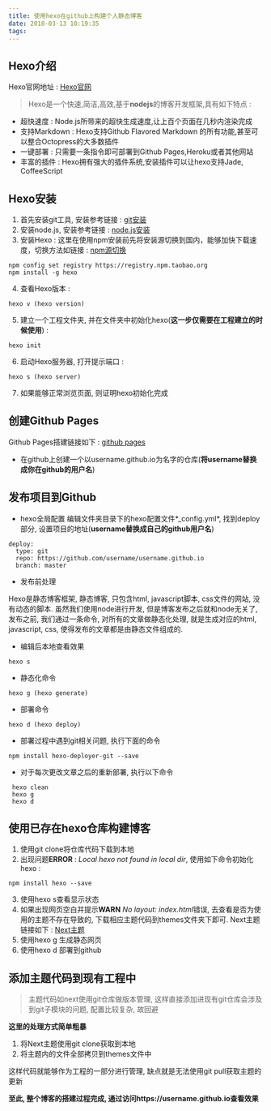 ```yaml
---
title: 使用hexo在github上构建个人静态博客
date: 2018-03-13 10:19:35
tags:
---
```


## Hexo介绍

Hexo官网地址 : [Hexo官网](https://hexo.io)
> Hexo是一个快速,简洁,高效,基于**nodejs**的博客开发框架,具有如下特点 :
* 超快速度 : Node.js所带来的超快生成速度,让上百个页面在几秒内渲染完成
* 支持Markdown : Hexo支持Github Flavored Markdown 的所有功能,甚至可以整合Octopress的大多数插件
* 一键部署 : 只需要一条指令即可部署到Github Pages,Heroku或者其他网站
* 丰富的插件 : Hexo拥有强大的插件系统,安装插件可以让hexo支持Jade, CoffeeScript

## Hexo安装

1. 首先安装git工具, 安装参考链接 : [git安装](https://git-scm.com/book/zh/v2/%E8%B5%B7%E6%AD%A5-%E5%AE%89%E8%A3%85-Git)
2. 安装node.js, 安装参考链接 : [node.js安装](https://nodejs.org/zh-cn/download/)
3. 安装Hexo : 这里在使用npm安装前先将安装源切换到国内，能够加快下载速度，切换方法如链接 : [npm源切换](https://segmentfault.com/a/1190000007829080)
```shell
npm config set registry https://registry.npm.taobao.org
npm install -g hexo
```
4. 查看Hexo版本 :
```shell
hexo v (hexo version)
```
5. 建立一个工程文件夹, 并在文件夹中初始化hexo(**这一步仅需要在工程建立的时候使用**) : 
```shell
hexo init
```
6. 启动Hexo服务器, 打开提示端口 : 
```shell
hexo s (hexo server)
```
7. 如果能够正常浏览页面, 则证明hexo初始化完成

## 创建Github Pages

Github Pages搭建链接如下 : [github pages](https://pages.github.com/)

* 在github上创建一个以username.github.io为名字的仓库(**将username替换成你在github的用户名**)

## 发布项目到Github

* hexo全局配置
编辑文件夹目录下的hexo配置文件*_config.yml*, 找到deploy部分, 设置项目的地址(**username替换成自己的github用户名**)
```shell
deploy:
  type: git
  repo: https://github.com/username/username.github.io
  branch: master
```
* 发布前处理

Hexo是静态博客框架, 静态博客, 只包含html, javascript脚本, css文件的网站, 没有动态的脚本. 虽然我们使用node进行开发, 但是博客发布之后就和node无关了, 发布之前, 我们通过一条命令, 对所有的文章做静态化处理, 就是生成对应的html, javascript, css, 使得发布的文章都是由静态文件组成的.

* 编辑后本地查看效果
```shell
hexo s
```
* 静态化命令
```shell
hexo g (hexo generate)
```
* 部署命令
```shell
hexo d (hexo deploy)
```
* 部署过程中遇到git相关问题, 执行下面的命令
```shell
npm install hexo-deployer-git --save
```
* 对于每次更改文章之后的重新部署, 执行以下命令
```shell
 hexo clean
 hexo g
 hexo d
```
## 使用已存在hexo仓库构建博客
1. 使用git clone将仓库代码下载到本地
2. 出现问题**ERROR** : *Local hexo not found in local dir*, 使用如下命令初始化hexo :
```shell
npm install hexo --save
```
3. 使用hexo s查看显示状态
4. 如果出现网页空白并提示**WARN**  *No layout: index.html*错误, 去查看是否为使用的主题不存在导致的, 下载相应主题代码到themes文件夹下即可. Next主题链接如下 : [Next主题](http://theme-next.iissnan.com/getting-started.html)
3. 使用hexo g 生成静态网页
4. 使用hexo d 部署到github

## 添加主题代码到现有工程中
> 主题代码如next使用git仓库做版本管理, 这样直接添加进现有git仓库会涉及到git子模块的问题, 配置比较复杂, 故回避

**这里的处理方式简单粗暴**
1. 将Next主题使用git clone获取到本地
2. 将主题内的文件全部拷贝到themes文件中

这样代码就能够作为工程的一部分进行管理, 缺点就是无法使用git pull获取主题的更新

**至此, 整个博客的搭建过程完成, 通过访问https://username.github.io查看效果**
